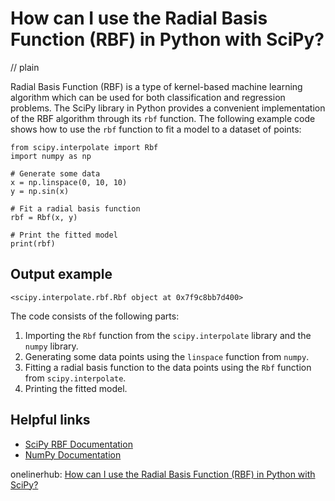 # How can I use the Radial Basis Function (RBF) in Python with SciPy?
// plain

Radial Basis Function (RBF) is a type of kernel-based machine learning algorithm which can be used for both classification and regression problems. The SciPy library in Python provides a convenient implementation of the RBF algorithm through its `rbf` function. The following example code shows how to use the `rbf` function to fit a model to a dataset of points:

```
from scipy.interpolate import Rbf
import numpy as np

# Generate some data
x = np.linspace(0, 10, 10)
y = np.sin(x)

# Fit a radial basis function
rbf = Rbf(x, y)

# Print the fitted model
print(rbf)
```

## Output example

```
<scipy.interpolate.rbf.Rbf object at 0x7f9c8bb7d400>
```

The code consists of the following parts:
1. Importing the `Rbf` function from the `scipy.interpolate` library and the `numpy` library.
2. Generating some data points using the `linspace` function from `numpy`.
3. Fitting a radial basis function to the data points using the `Rbf` function from `scipy.interpolate`.
4. Printing the fitted model.

## Helpful links
- [SciPy RBF Documentation](https://docs.scipy.org/doc/scipy/reference/generated/scipy.interpolate.Rbf.html)
- [NumPy Documentation](https://docs.scipy.org/doc/numpy/reference/)

onelinerhub: [How can I use the Radial Basis Function (RBF) in Python with SciPy?](https://onelinerhub.com/python-scipy/how-can-i-use-the-radial-basis-function--rbf--in-python-with-scipy)